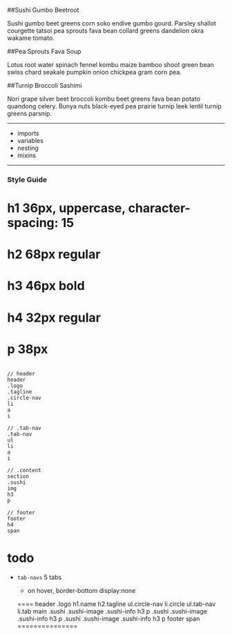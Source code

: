 
##Sushi Gumbo Beetroot

Sushi gumbo beet greens corn soko endive gumbo gourd. Parsley shallot courgette tatsoi pea sprouts fava bean collard greens dandelion okra wakame tomato.

##Pea Sprouts Fava Soup

Lotus root water spinach fennel kombu maize bamboo shoot green bean swiss chard seakale pumpkin onion chickpea gram corn pea.

##Turnip Broccoli Sashimi

Nori grape silver beet broccoli kombu beet greens fava bean potato quandong celery. Bunya nuts black-eyed pea prairie turnip leek lentil turnip greens parsnip.

___

* imports
* variables
* nesting
* mixins

---

### Style Guide

# h1 36px, uppercase, character-spacing: 15
# h2 68px regular
# h3 46px bold
# h4 32px regular
# p 38px


```

// header
header
.logo
.tagline
.circle-nav
li
a
i

// .tab-nav
.tab-nav
ul
li
a
i

// .content
section
.sushi
img
h3
p

// footer
footer
h4
span

```

# todo
* `tab-navs`  5 tabs
  * on hover, border-bottom display:none

  ====
  header
    .logo
      h1.name
      h2.tagline
    ul.circle-nav
      li.circle
    ul.tab-nav
      li.tab
  main
    .sushi
      .sushi-image
      .sushi-info
        h3
        p
    .sushi
      .sushi-image
      .sushi-info
        h3
        p
    .sushi
      .sushi-image
      .sushi-info
        h3
        p
  footer
    span
===============

